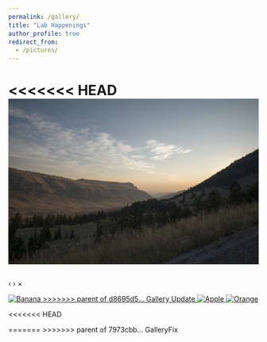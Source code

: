 ```yaml
---
permalink: /gallery/
title: "Lab Happenings"
author_profile: true
redirect_from: 
  - /pictures/
---
```


<<<<<<< HEAD
    <a href="/images/gallery/IMGP9128.jpg" title="Lander2018">
        <img src="/images/gallery/IMGP9128.jpg" alt="Lander2018">
=======
<link rel="stylesheet" href="css/blueimp-gallery.min.css">

<!-- The Gallery as lightbox dialog, should be a child element of the document body -->
<div id="blueimp-gallery" class="blueimp-gallery">
    <div class="slides"></div>
    <h3 class="title"></h3>
    <a class="prev">‹</a>
    <a class="next">›</a>
    <a class="close">×</a>
    <a class="play-pause"></a>
    <ol class="indicator"></ol>
</div>

<div id="links">
    <a href="/images/3953273590_704e3899d5_m.jpg" title="Banana">
        <img src="/images/3953273590_704e3899d5_m.jpg" alt="Banana">
>>>>>>> parent of d8695d5... Gallery Update
    </a>
    <a href="/images/3953273590_704e3899d5_m.jpg" title="Apple">
        <img src="/images/3953273590_704e3899d5_m.jpg" alt="Apple">
    </a>
    <a href="/images/3953273590_704e3899d5_m.jpg" title="Orange">
        <img src="/images/3953273590_704e3899d5_m.jpg" alt="Orange">
    </a>
</div>

<<<<<<< HEAD
<script src="/js/blueimp-gallery.min.js"></script>
</body>
</html>
=======
<script src="/js/blueimp-gallery.min.js"></script>
>>>>>>> parent of 7973cbb... GalleryFix
